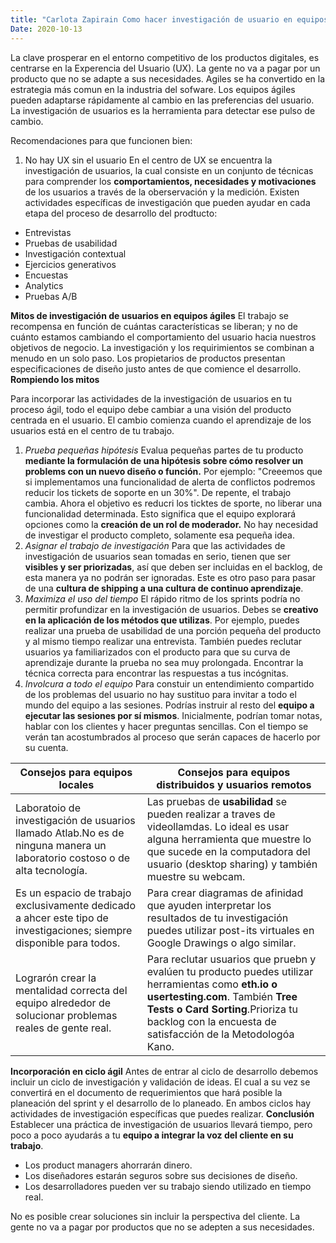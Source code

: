 ```yaml
---
title: "Carlota Zapirain Como hacer investigación de usuario en equipos agiles"
Date: 2020-10-13
--- 
```

La clave prosperar en el entorno competitivo de los productos digitales, es centrarse en la Experencia del Usuario (UX). 
La gente no va a pagar por un producto que no se adapte a sus necesidades. 
Agiles se ha convertido en la estrategia más comun en la industria del sofware.
Los equipos ágiles pueden adaptarse rápidamente al cambio en las preferencias del usuario. La investigación de usuarios es la herramienta para detectar ese pulso de cambio. 

Recomendaciones para que funcionen bien:
1. No hay UX sin el usuario
En el centro de UX se encuentra la investigación de usuarios, la cual consiste en un conjunto de técnicas para comprender los **comportamientos, necesidades y motivaciones** de los usuarios a través de la oberservación y la medición. 
Existen actividades específicas de investigación que pueden ayudar en cada etapa del proceso de desarrollo del prodtucto:
+ Entrevistas
+ Pruebas de usabilidad
+ Investigación contextual
+ Ejercicios generativos
+ Encuestas
+ Analytics
+ Pruebas A/B

**Mitos de investigación de usuarios en equipos ágiles**
El trabajo se recompensa en función de cuántas características se liberan; y no de cuánto estamos cambiando el comportamiento del usuario hacia nuestros objetivos de negocio.
La investigación y los requirimientos se combinan a menudo en un solo paso.
Los propietarios de productos presentan especificaciones de diseño justo antes de que comience el desarrollo. 
**Rompiendo los mitos**

Para incorporar las actividades de la investigación de usuarios en tu proceso ágil, todo el equipo debe cambiar a una visión del producto centrada en el usuario. El cambio comienza cuando el aprendizaje de los usuarios está en el centro de tu trabajo. 

1. *Prueba pequeñas hipótesis*
Evalua pequeñas partes de tu producto **mediante la formulación de una hipótesis sobre cómo resolver un problems con un nuevo diseño o función.** Por ejemplo: "Creeemos que si implementamos una funcionalidad de alerta de conflictos podremos reducir los tickets de soporte en un 30%". De repente, el trabajo cambia. Ahora el objetivo es reducri los ticktes de sporte, no liberar una funcionalidad determinada. Esto significa que el equipo explorará opciones como la **creación de un rol de moderador.** No hay necesidad de investigar el producto completo, solamente esa pequeña idea. 
2. *Asignar el trabajo de investigación*
Para que las actividades de investigación de usuarios sean tomadas en serio, tienen que ser **visibles y ser priorizadas**, así que deben ser incluidas en el backlog, de esta manera ya no podrán ser ignoradas. Este es otro paso para pasar de una **cultura de shipping a una cultura de continuo aprendizaje**. 
3. *Maximiza el uso del tiempo*
El rápido ritmo de los sprints podría no permitir profundizar en la investigación de usuarios. Debes se **creativo en la aplicación de los métodos que utilizas**. Por ejemplo, puedes realizar una prueba de usabilidad de una porción pequeña del producto y al mismo tiempo realizar una entrevista. También puedes reclutar usuarios ya familiarizados con el producto para que su curva de aprendizaje durante la prueba no sea muy prolongada. Encontrar la técnica correcta para encontrar las respuestas a tus incógnitas. 
4. *Involcura a todo el equipo*
Para constuir un entendimiento compartido de los problemas del usuario no hay sustituo para invitar a todo el mundo del equipo a las sesiones. 
Podrías instruir al resto del **equipo a ejecutar las sesiones por sí mismos**. Inicialmente, podrían tomar notas, hablar con los clientes y hacer preguntas sencillas. Con el tiempo se verán tan acostumbrados al proceso que serán capaces de hacerlo por su cuenta. 

Consejos para equipos locales| Consejos para equipos distribuidos y usuarios remotos|
-----------------------------| -----------------------------------------------------|
Laboratoio de investigación de usuarios llamado Atlab.No es de ninguna manera un laboratorio costoso o de alta tecnología. | Las pruebas de **usabilidad** se pueden realizar a traves de videollamdas. Lo ideal es usar alguna herramienta que muestre lo que sucede en la computadora del usuario (desktop sharing) y también muestre su webcam.
Es un espacio de trabajo exclusivamente dedicado a ahcer este tipo de investigaciones; siempre disponible para todos.| Para crear diagramas de afinidad que ayuden interpretar los resultados de tu investigación puedes utilizar post-its virtuales en Google Drawings o algo similar.
Lograrón crear la mentalidad correcta del equipo alrededor de solucionar problemas reales de gente real.|  Para reclutar usuarios que pruebn y evalúen tu producto puedes utilizar herramientas como **eth.io o usertesting.com**. También **Tree Tests o Card Sorting**.Prioriza tu backlog con la encuesta de satisfacción de la Metodologóa Kano. 

**Incorporación en ciclo ágil**
Antes de entrar al ciclo de desarrollo debemos incluir un ciclo de investigación y validación de ideas. El cual a su vez se convertirá en el documento de requerimientos que hará posible la planeación del sprint y el desarrollo de lo planeado. En ambos ciclos hay actividades de investigación específicas que puedes realizar.
**Conclusión**
Establecer una práctica de investigación de usuarios llevará tiempo, pero poco a poco ayudarás a tu **equipo a integrar la voz del cliente en su trabajo**. 
- Los product managers ahorrarán dinero.
- Los diseñadores estarán seguros sobre sus decisiones de diseño. 
- Los desarrolladores pueden ver su trabajo siendo utilizado en tiempo real. 

No es posible crear soluciones sin incluir la perspectiva del cliente. La gente no va a pagar por productos que no se adepten a sus necesidades. 

